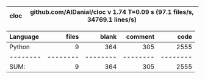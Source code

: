 cloc|github.com/AlDanial/cloc v 1.74  T=0.09 s (97.1 files/s, 34769.1 lines/s)
--- | ---

Language|files|blank|comment|code
:-------|-------:|-------:|-------:|-------:
Python|9|364|305|2555
--------|--------|--------|--------|--------
SUM:|9|364|305|2555
